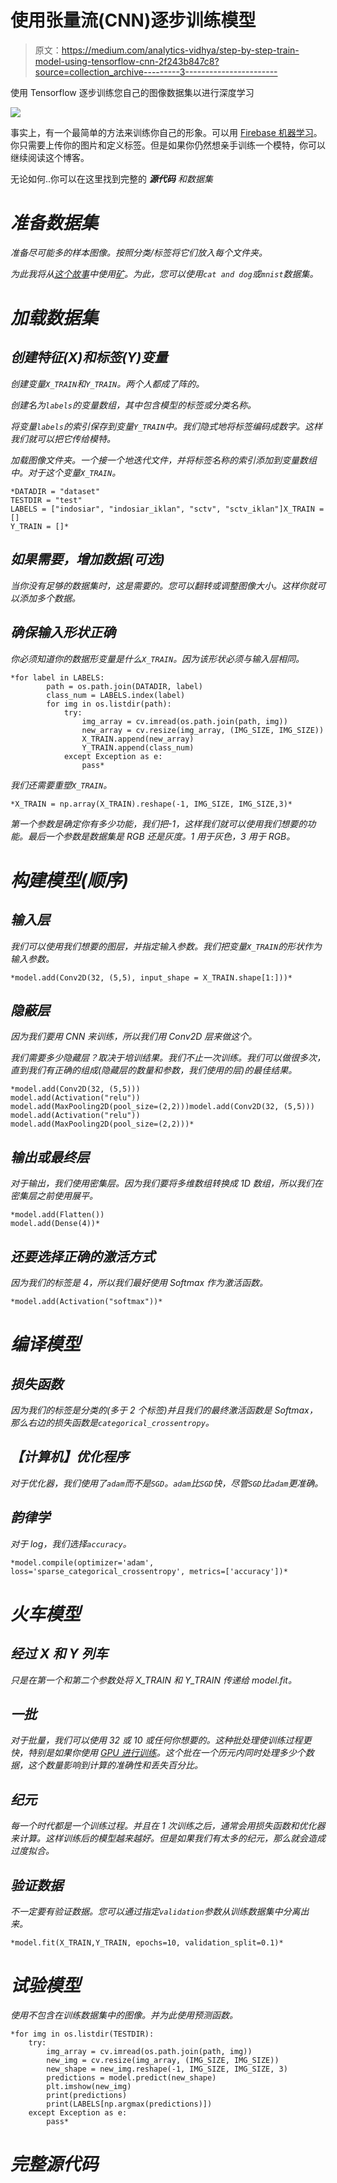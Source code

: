 # 使用张量流(CNN)逐步训练模型

> 原文：<https://medium.com/analytics-vidhya/step-by-step-train-model-using-tensorflow-cnn-2f243b847c8?source=collection_archive---------3----------------------->

使用 Tensorflow 逐步训练您自己的图像数据集以进行深度学习

![](img/bd0f8e872af6b5973bff2aee669bdfe3.png)

事实上，有一个最简单的方法来训练你自己的形象。可以用 [Firebase 机器学习](https://firebase.google.com/docs/ml)。你只需要上传你的图片和定义标签。但是如果你仍然想亲手训练一个模特，你可以继续阅读这个博客。

无论如何..你可以在这里找到完整的 ***源代码*** *和数据集*[](https://github.com/adesueb/nurhadiml)

# *准备数据集*

*准备尽可能多的样本图像。按照分类/标签将它们放入每个文件夹。*

*为此我将从[这个故事](/@ade.sueb/simple-tflite-running-on-android-phone-2b03ab4c2e2e)中使用[矿](https://github.com/adesueb/nurhadiml/tree/master/dataset)。为此，您可以使用`cat and dog`或`mnist`数据集。*

# *加载数据集*

## *创建特征(X)和标签(Y)变量*

*创建变量`X_TRAIN`和`Y_TRAIN`。两个人都成了阵的。*

*创建名为`labels`的变量数组，其中包含模型的标签或分类名称。*

*将变量`labels`的索引保存到变量`Y_TRAIN`中。我们隐式地将标签编码成数字。这样我们就可以把它传给模特。*

*加载图像文件夹。一个接一个地迭代文件，并将标签名称的索引添加到变量数组中。对于这个变量`X_TRAIN`。*

```
*DATADIR = "dataset"
TESTDIR = "test"
LABELS = ["indosiar", "indosiar_iklan", "sctv", "sctv_iklan"]X_TRAIN = []
Y_TRAIN = []*
```

## *如果需要，增加数据(可选)*

*当你没有足够的数据集时，这是需要的。您可以翻转或调整图像大小。这样你就可以添加多个数据。*

## *确保输入形状正确*

*你必须知道你的数据形变量是什么`X_TRAIN`。因为该形状必须与输入层相同。*

```
*for label in LABELS:
        path = os.path.join(DATADIR, label)
        class_num = LABELS.index(label)
        for img in os.listdir(path):
            try:
                img_array = cv.imread(os.path.join(path, img))
                new_array = cv.resize(img_array, (IMG_SIZE, IMG_SIZE))
                X_TRAIN.append(new_array)
                Y_TRAIN.append(class_num)
            except Exception as e:
                pass*
```

*我们还需要重塑`X_TRAIN`。*

```
*X_TRAIN = np.array(X_TRAIN).reshape(-1, IMG_SIZE, IMG_SIZE,3)*
```

*第一个参数是确定你有多少功能，我们把-1，这样我们就可以使用我们想要的功能。最后一个参数是数据集是 RGB 还是灰度。1 用于灰色，3 用于 RGB。*

# *构建模型(顺序)*

## *输入层*

*我们可以使用我们想要的图层，并指定输入参数。我们把变量`X_TRAIN`的形状作为输入参数。*

```
*model.add(Conv2D(32, (5,5), input_shape = X_TRAIN.shape[1:]))*
```

## *隐蔽层*

*因为我们要用 CNN 来训练，所以我们用 Conv2D 层来做这个。*

*我们需要多少隐藏层？取决于培训结果。我们不止一次训练。我们可以做很多次，直到我们有正确的组成(隐藏层的数量和参数，我们使用的层)的最佳结果。*

```
*model.add(Conv2D(32, (5,5)))
model.add(Activation("relu"))
model.add(MaxPooling2D(pool_size=(2,2)))model.add(Conv2D(32, (5,5)))
model.add(Activation("relu"))
model.add(MaxPooling2D(pool_size=(2,2)))*
```

## *输出或最终层*

*对于输出，我们使用密集层。因为我们要将多维数组转换成 1D 数组，所以我们在密集层之前使用展平。*

```
*model.add(Flatten())
model.add(Dense(4))*
```

## *还要选择正确的激活方式*

*因为我们的标签是 4，所以我们最好使用 Softmax 作为激活函数。*

```
*model.add(Activation("softmax"))*
```

# *编译模型*

## *损失函数*

*因为我们的标签是分类的(多于 2 个标签)并且我们的最终激活函数是 Softmax，那么右边的损失函数是`categorical_crossentropy`。*

## *【计算机】优化程序*

*对于优化器，我们使用了`adam`而不是`SGD`。`adam`比`SGD`快，尽管`SGD`比`adam`更准确。*

## *韵律学*

*对于 log，我们选择`accuracy`。*

```
*model.compile(optimizer='adam', loss='sparse_categorical_crossentropy', metrics=['accuracy'])*
```

# *火车模型*

## *经过 X 和 Y 列车*

*只是在第一个和第二个参数处将 X_TRAIN 和 Y_TRAIN 传递给 model.fit。*

## *一批*

*对于批量，我们可以使用 32 或 10 或任何你想要的。这种批处理使训练过程更快，特别是如果你使用 [GPU 进行训练](/swlh/use-gpu-for-programming-on-linux-case-tensorflow-b79e15f25351)。这个批在一个历元内同时处理多少个数据，这个数量影响到计算的准确性和丢失百分比。*

## *纪元*

*每一个时代都是一个训练过程。并且在 1 次训练之后，通常会用损失函数和优化器来计算。这样训练后的模型越来越好。但是如果我们有太多的纪元，那么就会造成过度拟合。*

## *验证数据*

*不一定要有验证数据。您可以通过指定`validation`参数从训练数据集中分离出来。*

```
*model.fit(X_TRAIN,Y_TRAIN, epochs=10, validation_split=0.1)*
```

# *试验模型*

*使用不包含在训练数据集中的图像。并为此使用预测函数。*

```
*for img in os.listdir(TESTDIR):
    try:
        img_array = cv.imread(os.path.join(path, img))
        new_img = cv.resize(img_array, (IMG_SIZE, IMG_SIZE))
        new_shape = new_img.reshape(-1, IMG_SIZE, IMG_SIZE, 3)
        predictions = model.predict(new_shape)
        plt.imshow(new_img)
        print(predictions)
        print(LABELS[np.argmax(predictions)])
    except Exception as e:
        pass*
```

# *完整源代码*
